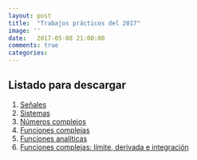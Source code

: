 ```yaml
---
layout: post
title:  "Trabajos prácticos del 2017"
image: ''
date:   2017-05-08 21:00:00
comments: true
categories: 
---
```


## Listado para descargar

1. <a href="https://drive.google.com/open?id=0B8Whe9RgutGNNm8tVVdtZEZTVTQ" target="_blank">Señales</a>
2. <a href="https://drive.google.com/open?id=0B8Whe9RgutGNS29Ra1gzSXp6Z28" target="_blank">Sistemas</a>
3. <a href="https://drive.google.com/open?id=0B8Whe9RgutGNSWFlX3pLQnRFTVk" target="_blank">Números complejos</a>
4. <a href="https://drive.google.com/open?id=0B8Whe9RgutGNendSSTM5Q2psM1k" target="_blank">Funciones complejas</a>
5. <a href="https://drive.google.com/open?id=0B8Whe9RgutGNbmNlRXJxb1JlS2s" target="_blank">Funciones analíticas</a>
6. <a href="https://drive.google.com/open?id=0B8Whe9RgutGNU3ZwN1lUeFN1Nk0" target="_blank">Funciones complejas: límite, derivada e integración</a>


